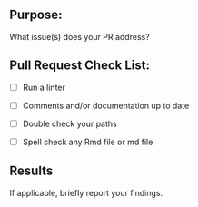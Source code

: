 ## Purpose:
What issue(s) does your PR address?

## Pull Request Check List:

* [ ] Run a linter

* [ ] Comments and/or documentation up to date

* [ ] Double check your paths

* [ ] Spell check any Rmd file or md file

## Results

If applicable, briefly report your findings.
